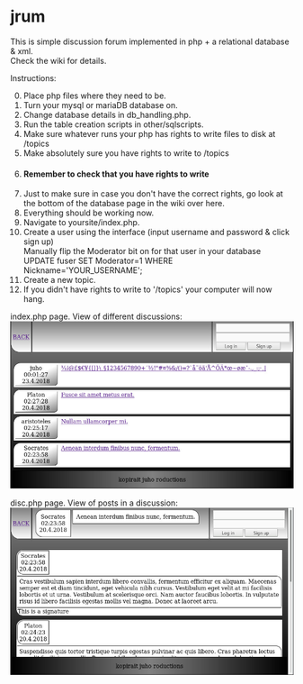 # jrum

This is simple discussion forum implemented in php + a relational database & xml.
<br>Check the wiki for details.


Instructions:

0. Place php files where they need to be.
1. Turn your mysql or mariaDB database on.
2. Change database details in db_handling.php.
3. Run the table creation scripts in other/sqlscripts.
4. Make sure whatever runs your php has rights to write files to disk at /topics
5. Make absolutely sure you have rights to write to /topics
6. #### Remember to check that you have rights to write
7. Just to make sure in case you don't have the correct rights, go look at the bottom of the database page in the wiki over here.
8. Everything should be working now.
9. Navigate to yoursite/index.php.
10. Create a user using the interface (input username and password & click sign up)
  <br>Manually flip the Moderator bit on for that user in your database
  <br>UPDATE fuser SET Moderator=1 WHERE Nickname='YOUR_USERNAME';
11. Create a new topic.
12. If you didn't have rights to write to '/topics' your computer will now hang.

index.php page. View of different discussions:
![Alt text](/other/index.jpg "index page")

disc.php page. View of posts in a discussion:
![Alt text](/other/disc.jpg "discussion page")
